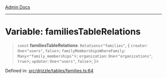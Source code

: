 [Admin Docs](/)

***

# Variable: familiesTableRelations

> `const` **familiesTableRelations**: `Relations`\<`"families"`, \{ `creator`: `One`\<`"users"`, `false`\>; `familyMembershipsWhereFamily`: `Many`\<`"family_memberships"`\>; `organization`: `One`\<`"organizations"`, `true`\>; `updater`: `One`\<`"users"`, `false`\>; \}\>

Defined in: [src/drizzle/tables/families.ts:64](https://github.com/Suyash878/talawa-api/blob/dcefc5853f313fc5e9e097849457ef0d144bcf61/src/drizzle/tables/families.ts#L64)
